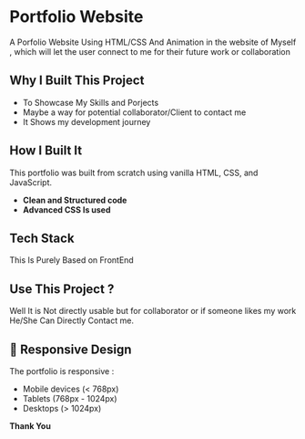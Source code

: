 # Portfolio Website

A Porfolio Website Using HTML/CSS And Animation in the website of Myself , which will let the user connect to me for their future work or collaboration

## Why I Built This Project

- To Showcase My Skills and Porjects
- Maybe a way for potential collaborator/Client to contact me
- It Shows my development journey

## How I Built It

This portfolio was built from scratch using vanilla HTML, CSS, and JavaScript. 
- **Clean and Structured code**
- **Advanced CSS Is used**

## Tech Stack

This Is Purely Based on FrontEnd

##  Use This Project ?

Well It is Not directly usable but for collaborator or if someone likes my work He/She
Can Directly Contact me.

## 📱 Responsive Design

The portfolio is responsive :
- Mobile devices (< 768px)
- Tablets (768px - 1024px)  
- Desktops (> 1024px)

**Thank You** 
